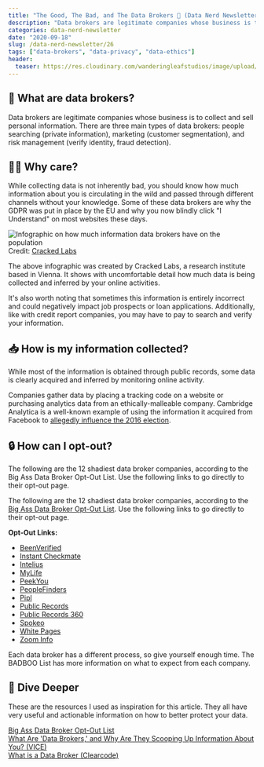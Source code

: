 ```yaml
---
title: "The Good, The Bad, and The Data Brokers 🤠 (Data Nerd Newsletter #26)"
description: "Data brokers are legitimate companies whose business is to collect and sell personal information. While collecting data is not inherently bad, you should know how much information about you is circulating in the wild and passed through different channels without your knowledge."
categories: data-nerd-newsletter
date: "2020-09-18"
slug: /data-nerd-newsletter/26
tags: ["data-brokers", "data-privacy", "data-ethics"]
header:
  teaser: https://res.cloudinary.com/wanderingleafstudios/image/upload/c_scale,h_630,w_1200/v1600140645/chrisjmears.com/blog/anastasia-dulgier-OKOOGO578eo-unsplash.jpg
---
```


## 💸 What are data brokers?

Data brokers are legitimate companies whose business is to collect and sell personal information. There are three main types of data brokers: people searching (private information), marketing (customer segmentation), and risk management (verify identity, fraud detection).

## 🤷‍♀️ Why care?

While collecting data is not inherently bad, you should know how much information about you is circulating in the wild and passed through different channels without your knowledge. Some of these data brokers are why the GDPR was put in place by the EU and why you now blindly click "I Understand" on most websites these days.

![Infographic on how much information data brokers have on the population](https://res.cloudinary.com/wanderingleafstudios/image/upload/c_scale,h_600,w_1200/v1600464292/chrisjmears.com/blog/infographic_acxiomoracle1300.jpg)
Credit: [Cracked Labs](https://crackedlabs.org/en)

The above infographic was created by Cracked Labs, a research institute based in Vienna. It shows with uncomfortable detail how much data is being collected and inferred by your online activities.

It's also worth noting that sometimes this information is entirely incorrect and could negatively impact job prospects or loan applications. Additionally, like with credit report companies, you may have to pay to search and verify your information.

## 📥 How is my information collected?

While most of the information is obtained through public records, some data is clearly acquired and inferred by monitoring online activity.

Companies gather data by placing a tracking code on a website or purchasing analytics data from an ethically-malleable company. Cambridge Analytica is a well-known example of using the information it acquired from Facebook to [allegedly influence the 2016 election](https://towardsdatascience.com/effect-of-cambridge-analyticas-facebook-ads-on-the-2016-us-presidential-election-dacb5462155d).

## 🔒 How can I opt-out?

The following are the 12 shadiest data broker companies, according to the Big Ass Data Broker Opt-Out List. Use the following links to go directly to their opt-out page.

The following are the 12 shadiest data broker companies, according to the [Big Ass Data Broker Opt-Out List](https://github.com/yaelwrites/Big-Ass-Data-Broker-Opt-Out-List). Use the following links to go directly to their opt-out page.

**Opt-Out Links:**

- [BeenVerified](https://www.beenverified.com/app/optout/search)
- [Instant Checkmate](https://www.instantcheckmate.com/opt-out/)
- [Intelius](https://www.intelius.com/optout)
- [MyLife](https://www.mylife.com)
- [PeekYou](https://www.peekyou.com/about/contact/optout)
- [PeopleFinders](https://www.peoplefinders.com/opt-out)
- [Pipl](https://pipl.com/personal-information-removal-request)
- [Public Records](https://www.publicrecords.com/)
- [Public Records 360](https://www.publicrecords360.com/optout.html)
- [Spokeo](https://www.spokeo.com/optout)
- [White Pages](https://www.whitepages.com/suppression_requests)
- [Zoom Info](http://www.zoominfo.com/lookupEmail)

Each data broker has a different process, so give yourself enough time. The BADBOO List has more information on what to expect from each company.

## 🤿 Dive Deeper

These are the resources I used as inspiration for this article. They all have very useful and actionable information on how to better protect your data.

[Big Ass Data Broker Opt-Out List](https://github.com/yaelwrites/Big-Ass-Data-Broker-Opt-Out-List)<br />
[What Are 'Data Brokers,' and Why Are They Scooping Up Information About You? (VICE)](https://www.vice.com/en_us/article/bjpx3w/what-are-data-brokers-and-how-to-stop-my-private-data-collection)<br />
[What is a Data Broker (Clearcode)](https://clearcode.cc/blog/what-is-data-broker/)
